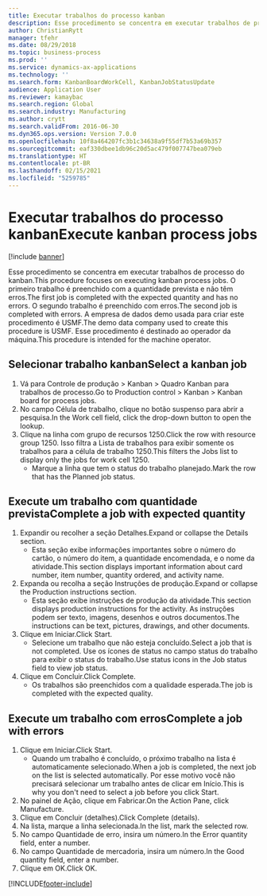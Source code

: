 ```yaml
---
title: Executar trabalhos do processo kanban
description: Esse procedimento se concentra em executar trabalhos de processo do kanban.
author: ChristianRytt
manager: tfehr
ms.date: 08/29/2018
ms.topic: business-process
ms.prod: ''
ms.service: dynamics-ax-applications
ms.technology: ''
ms.search.form: KanbanBoardWorkCell, KanbanJobStatusUpdate
audience: Application User
ms.reviewer: kamaybac
ms.search.region: Global
ms.search.industry: Manufacturing
ms.author: crytt
ms.search.validFrom: 2016-06-30
ms.dyn365.ops.version: Version 7.0.0
ms.openlocfilehash: 10f8a464207fc3b1c34638a9f55df7b53a69b357
ms.sourcegitcommit: eaf330dbee1db96c20d5ac479f007747bea079eb
ms.translationtype: HT
ms.contentlocale: pt-BR
ms.lasthandoff: 02/15/2021
ms.locfileid: "5259785"
---
```

# <a name="execute-kanban-process-jobs"></a><span data-ttu-id="f6e09-103">Executar trabalhos do processo kanban</span><span class="sxs-lookup"><span data-stu-id="f6e09-103">Execute kanban process jobs</span></span>

[!include [banner](../../includes/banner.md)]

<span data-ttu-id="f6e09-104">Esse procedimento se concentra em executar trabalhos de processo do kanban.</span><span class="sxs-lookup"><span data-stu-id="f6e09-104">This procedure focuses on executing kanban process jobs.</span></span> <span data-ttu-id="f6e09-105">O primeiro trabalho é preenchido com a quantidade prevista e não têm erros.</span><span class="sxs-lookup"><span data-stu-id="f6e09-105">The first job is completed with the expected quantity and has no errors.</span></span> <span data-ttu-id="f6e09-106">O segundo trabalho é preenchido com erros.</span><span class="sxs-lookup"><span data-stu-id="f6e09-106">The second job is completed with errors.</span></span> <span data-ttu-id="f6e09-107">A empresa de dados demo usada para criar este procedimento é USMF.</span><span class="sxs-lookup"><span data-stu-id="f6e09-107">The demo data company used to create this procedure is USMF.</span></span> <span data-ttu-id="f6e09-108">Esse procedimento é destinado ao operador da máquina.</span><span class="sxs-lookup"><span data-stu-id="f6e09-108">This procedure is intended for the machine operator.</span></span>


## <a name="select-a-kanban-job"></a><span data-ttu-id="f6e09-109">Selecionar trabalho kanban</span><span class="sxs-lookup"><span data-stu-id="f6e09-109">Select a kanban job</span></span>
1. <span data-ttu-id="f6e09-110">Vá para Controle de produção > Kanban > Quadro Kanban para trabalhos de processo.</span><span class="sxs-lookup"><span data-stu-id="f6e09-110">Go to Production control > Kanban > Kanban board for process jobs.</span></span>
2. <span data-ttu-id="f6e09-111">No campo Célula de trabalho, clique no botão suspenso para abrir a pesquisa.</span><span class="sxs-lookup"><span data-stu-id="f6e09-111">In the Work cell field, click the drop-down button to open the lookup.</span></span>
3. <span data-ttu-id="f6e09-112">Clique na linha com grupo de recursos 1250.</span><span class="sxs-lookup"><span data-stu-id="f6e09-112">Click the row with resource group 1250.</span></span> <span data-ttu-id="f6e09-113">Isso filtra a Lista de trabalhos para exibir somente os trabalhos para a célula de trabalho 1250.</span><span class="sxs-lookup"><span data-stu-id="f6e09-113">This filters the Jobs list to display only the jobs for work cell 1250.</span></span>
    * <span data-ttu-id="f6e09-114">Marque a linha que tem o status do trabalho planejado.</span><span class="sxs-lookup"><span data-stu-id="f6e09-114">Mark the row that has the Planned job status.</span></span>  

## <a name="complete-a-job-with-expected-quantity"></a><span data-ttu-id="f6e09-115">Execute um trabalho com quantidade prevista</span><span class="sxs-lookup"><span data-stu-id="f6e09-115">Complete a job with expected quantity</span></span>
1. <span data-ttu-id="f6e09-116">Expandir ou recolher a seção Detalhes.</span><span class="sxs-lookup"><span data-stu-id="f6e09-116">Expand or collapse the Details section.</span></span>
    * <span data-ttu-id="f6e09-117">Esta seção exibe informações importantes sobre o número do cartão, o número do item, a quantidade encomendada, e o nome da atividade.</span><span class="sxs-lookup"><span data-stu-id="f6e09-117">This section displays important information about card number, item number, quantity ordered, and activity name.</span></span>  
2. <span data-ttu-id="f6e09-118">Expanda ou recolha a seção Instruções de produção.</span><span class="sxs-lookup"><span data-stu-id="f6e09-118">Expand or collapse the Production instructions section.</span></span>
    * <span data-ttu-id="f6e09-119">Esta seção exibe instruções de produção da atividade.</span><span class="sxs-lookup"><span data-stu-id="f6e09-119">This section displays production instructions for the activity.</span></span> <span data-ttu-id="f6e09-120">As instruções podem ser texto, imagens, desenhos e outros documentos.</span><span class="sxs-lookup"><span data-stu-id="f6e09-120">The instructions can be text, pictures, drawings, and other documents.</span></span>  
3. <span data-ttu-id="f6e09-121">Clique em Iniciar.</span><span class="sxs-lookup"><span data-stu-id="f6e09-121">Click Start.</span></span>
    * <span data-ttu-id="f6e09-122">Selecione um trabalho que não esteja concluído.</span><span class="sxs-lookup"><span data-stu-id="f6e09-122">Select a job that is not completed.</span></span> <span data-ttu-id="f6e09-123">Use os ícones de status no campo status do trabalho para exibir o status do trabalho.</span><span class="sxs-lookup"><span data-stu-id="f6e09-123">Use status icons in the Job status field to view job status.</span></span>      
4. <span data-ttu-id="f6e09-124">Clique em Concluir.</span><span class="sxs-lookup"><span data-stu-id="f6e09-124">Click Complete.</span></span>
    * <span data-ttu-id="f6e09-125">Os trabalhos são preenchidos com a qualidade esperada.</span><span class="sxs-lookup"><span data-stu-id="f6e09-125">The job is completed with the expected quality.</span></span>  

## <a name="complete-a-job-with-errors"></a><span data-ttu-id="f6e09-126">Execute um trabalho com erros</span><span class="sxs-lookup"><span data-stu-id="f6e09-126">Complete a job with errors</span></span>
1. <span data-ttu-id="f6e09-127">Clique em Iniciar.</span><span class="sxs-lookup"><span data-stu-id="f6e09-127">Click Start.</span></span>
    * <span data-ttu-id="f6e09-128">Quando um trabalho é concluído, o próximo trabalho na lista é automaticamente selecionado.</span><span class="sxs-lookup"><span data-stu-id="f6e09-128">When a job is completed, the next job on the list is selected automatically.</span></span> <span data-ttu-id="f6e09-129">Por esse motivo você não precisará selecionar um trabalho antes de clicar em Início.</span><span class="sxs-lookup"><span data-stu-id="f6e09-129">This is why you don't need to select a job before you click Start.</span></span>  
2. <span data-ttu-id="f6e09-130">No painel de Ação, clique em Fabricar.</span><span class="sxs-lookup"><span data-stu-id="f6e09-130">On the Action Pane, click Manufacture.</span></span>
3. <span data-ttu-id="f6e09-131">Clique em Concluir (detalhes).</span><span class="sxs-lookup"><span data-stu-id="f6e09-131">Click Complete (details).</span></span>
4. <span data-ttu-id="f6e09-132">Na lista, marque a linha selecionada.</span><span class="sxs-lookup"><span data-stu-id="f6e09-132">In the list, mark the selected row.</span></span>
5. <span data-ttu-id="f6e09-133">No campo Quantidade de erro, insira um número.</span><span class="sxs-lookup"><span data-stu-id="f6e09-133">In the Error quantity field, enter a number.</span></span>
6. <span data-ttu-id="f6e09-134">No campo Quantidade de mercadoria, insira um número.</span><span class="sxs-lookup"><span data-stu-id="f6e09-134">In the Good quantity field, enter a number.</span></span>
7. <span data-ttu-id="f6e09-135">Clique em OK.</span><span class="sxs-lookup"><span data-stu-id="f6e09-135">Click OK.</span></span>



[!INCLUDE[footer-include](../../../includes/footer-banner.md)]